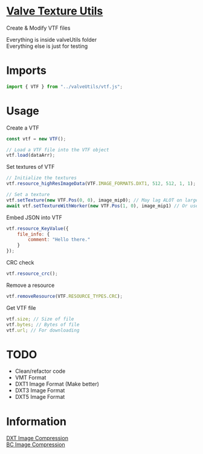   
# [Valve Texture Utils](https://github.com/Potat05/Valve-Utils)  
  
Create & Modify VTF files  
  
Everything is inside valveUtils folder  
Everything else is just for testing  

# Imports  

```JavaScript
import { VTF } from "../valveUtils/vtf.js";
```

# Usage  

Create a VTF
```JavaScript
const vtf = new VTF();

// Load a VTF file into the VTF object
vtf.load(dataArr);
```

Set textures of VTF
```JavaScript
// Initialize the textures
vtf.resource_highResImageData(VTF.IMAGE_FORMATS.DXT1, 512, 512, 1, 1);

// Set a texture
vtf.setTexture(new VTF.Pos(0, 0), image_mip0); // May lag ALOT on larger images (Especially with DXT formats)
await vtf.setTextureWithWorker(new VTF.Pos(1, 0), image_mip1) // Or use a worker, Yay no lag!
```

Embed JSON into VTF
```JavaScript
vtf.resource_KeyValue({
    file_info: {
        comment: "Hello there."
    }
});
```

CRC check
```JavaScript
vtf.resource_crc();
```

Remove a resource
```JavaScript
vtf.removeResource(VTF.RESOURCE_TYPES.CRC);
```

Get VTF file
```JavaScript
vtf.size; // Size of file
vtf.bytes; // Bytes of file
vtf.url; // For downloading
```

# TODO  

* Clean/refactor code  
* VMT Format 
* DXT1 Image Format (Make better) 
* DXT3 Image Format
* DXT5 Image Format

# Information  

[DXT Image Compression](https://github.com/nothings/stb/blob/master/stb_dxt.h)  
[BC Image Compression](https://github.com/microsoft/DirectXTex)
